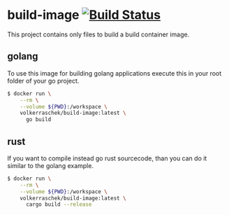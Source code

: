 # build-image [![Build Status](https://travis-ci.com/volker-raschek/build-image.svg?branch=master)](https://travis-ci.com/volker-raschek/build-image)

This project contains only files to build a build container image.

## golang

To use this image for building golang applications execute this in your root
folder of your go project.

```bash
$ docker run \
    --rm \
    --volume ${PWD}:/workspace \
    volkerraschek/build-image:latest \
      go build
```

## rust

If you want to compile instead go rust sourcecode, than you can do it similar to the golang example.

```bash
$ docker run \
    --rm \
    --volume ${PWD}:/workspace \
    volkerraschek/build-image:latest \
      cargo build --release
```
